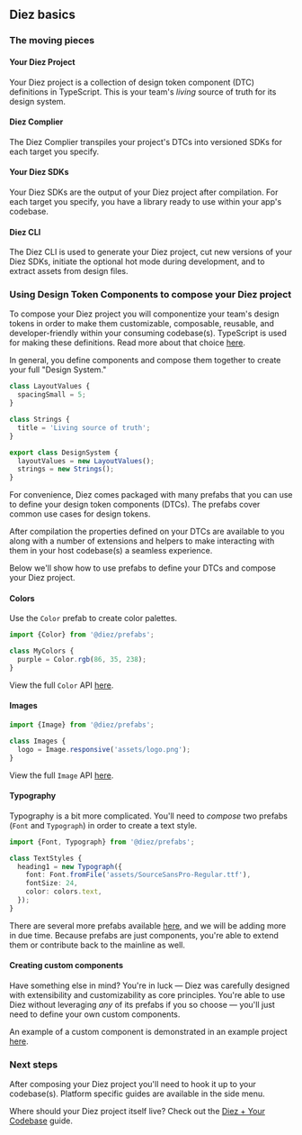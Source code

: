 ## Diez basics

### The moving pieces

#### Your Diez Project

Your Diez project is a collection of design token component (DTC) definitions in TypeScript. This is your team's _living_ source of truth for its design system.

#### Diez Complier

The Diez Complier transpiles your project's DTCs into versioned SDKs for each target you specify.

#### Your Diez SDKs

Your Diez SDKs are the output of your Diez project after compilation. For each target you specify, you have a library ready to use within your app's codebase.

#### Diez CLI

The Diez CLI is used to generate your Diez project, cut new versions of your Diez SDKs, initiate the optional hot mode during development, and to extract assets from design files.

### Using Design Token Components to compose your Diez project

To compose your Diez project you will componentize your team's design tokens in order to make them customizable, composable, reusable, and developer-friendly within your consuming codebase(s). TypeScript is used for making these definitions. Read more about that choice [here](/faq/#typescript).

In general, you define components and compose them together to create your full "Design System."

```typescript
class LayoutValues {
  spacingSmall = 5;
}

class Strings {
  title = 'Living source of truth';
}

export class DesignSystem {
  layoutValues = new LayoutValues();
  strings = new Strings();
}
```

For convenience, Diez comes packaged with many prefabs that you can use to define your design token components (DTCs). The prefabs cover common use cases for design tokens.

After compilation the properties defined on your DTCs are available to you along with a number of extensions and helpers to make interacting with them in your host codebase(s) a seamless experience.

Below we'll show how to use prefabs to define your DTCs and compose your Diez project.

#### Colors

Use the `Color` prefab to create color palettes.

```typescript
import {Color} from '@diez/prefabs';

class MyColors {
  purple = Color.rgb(86, 35, 238);
}
```

View the full `Color` API [here](/docs/latest/classes/color.image.html).

#### Images

```typescript
import {Image} from '@diez/prefabs';

class Images {
  logo = Image.responsive('assets/logo.png');
}
```

View the full `Image` API [here](/docs/latest/classes/prefabs.image.html).

#### Typography

Typography is a bit more complicated. You'll need to _compose_ two prefabs (`Font` and `Typograph`) in order to create a text style.

```typescript
import {Font, Typograph} from '@diez/prefabs';

class TextStyles {
  heading1 = new Typograph({
    font: Font.fromFile('assets/SourceSansPro-Regular.ttf'),
    fontSize: 24,
    color: colors.text,
  });
}
```

There are several more prefabs available [here](/docs/latest/modules/prefabs.html), and we will be adding more in due time. Because prefabs are just components, you're able to extend them or contribute back to the mainline as well.

#### Creating custom components

Have something else in mind? You're in luck — Diez was carefully designed with extensibility and customizability as core principles. You're able to use Diez without leveraging _any_ of its prefabs if you so choose — you'll just need to define your own custom components.

An example of a custom component is demonstrated in an example project [here](https://github.com/diez/diez/blob/master/examples/lorem-ipsum/src/components/Margin.ts).

### Next steps

After composing your Diez project you'll need to hook it up to your codebase(s). Platform specific guides are available in the side menu.

Where should your Diez project itself live? Check out the [Diez + Your Codebase](/getting-started/your-codebase) guide.
